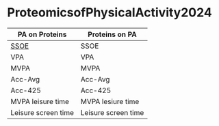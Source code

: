 # ProteomicsofPhysicalActivity2024

| PA on Proteins      | Proteins on PA      |
| ----------------    | ------------------  |
| [SSOE](https://huygens.science.uva.nl:/VolcaNoseR2/?data=5;;b2;P;outcome&vis=4;0.8;0,0;2;significant;sig&can=25;TRUE;;&layout=;;;;;X;600;800&color=1;none&label=;;;;;;24;24;18;6;&url=https://raw.githubusercontent.com/arora4248/test/master/VolcaNose_Sample_MR_ssoe.txt_on2940proteins_wald.ratio_expoflessthan5e-8_20240212.csv)                | SSOE                |
| VPA                 | VPA                 |
| MVPA                | MVPA                |
| Acc-Avg             | Acc-Avg             |
| Acc-425             | Acc-425             |
| MVPA leisure time   | MVPA lesiure time   |
| Leisure screen time | Leisure screen time |
